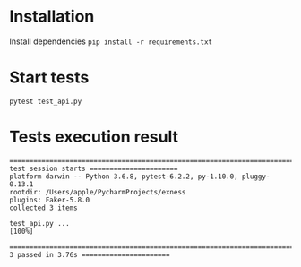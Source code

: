 # Installation

Install dependencies `pip install -r requirements.txt`

# Start tests

```
pytest test_api.py
```
# Tests execution result
```
============================================================================= test session starts ======================
platform darwin -- Python 3.6.8, pytest-6.2.2, py-1.10.0, pluggy-0.13.1
rootdir: /Users/apple/PycharmProjects/exness
plugins: Faker-5.8.0
collected 3 items                                                                                                                                                             

test_api.py ...                                                                                                   [100%]

============================================================================== 3 passed in 3.76s ======================
```
